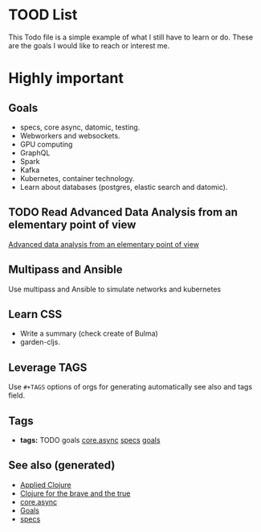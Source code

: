 # TOOD List

This Todo file is a simple example of what I still have to learn or do. These are the goals I would like to reach or interest me.


# Highly important


## Goals

-   specs, core async, datomic, testing.
-   Webworkers and websockets.
-   GPU computing
-   GraphQL
-   Spark
-   Kafka
-   Kubernetes, container technology.
-   Learn about databases (postgres, elastic search and datomic).


## TODO Read Advanced Data Analysis from an elementary point of view

[Advanced data analysis from an elementary point of view](http://www.stat.cmu.edu/~cshalizi/ADAfaEPoV/)


## Multipass and Ansible

Use multipass and Ansible to simulate networks and kubernetes


## Learn CSS

-   Write a summary (check create of Bulma)
-   garden-cljs.


## Leverage TAGS

Use `#+TAGS` options of orgs for generating automatically see also and tags field.


## Tags

-   **tags:** TODO goals [core.async](cards/20200430155819-core_async.md) [specs](cards/20200430235013-specs.md) [goals](cards/20200501163355-goals.md)


## See also (generated)

-   [Applied Clojure](cards/20200430155637-applied_clojure.md)
-   [Clojure for the brave and the true](cards/20200430160432-clojure_for_the_brave_and_the_true.md)
-   [core.async](cards/20200430155819-core_async.md)
-   [Goals](cards/20200501163355-goals.md)
-   [specs](cards/20200430235013-specs.md)
